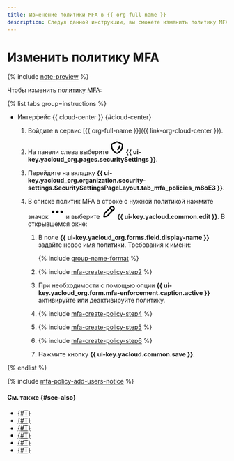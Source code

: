 ```yaml
---
title: Изменение политики MFA в {{ org-full-name }}
description: Следуя данной инструкции, вы сможете изменить политику MFA в {{ org-full-name }}.
---
```


# Изменить политику MFA

{% include [note-preview](../../../_includes/note-preview.md) %}

Чтобы изменить [политику MFA](../../concepts/mfa.md#mfa-policies):

{% list tabs group=instructions %}

- Интерфейс {{ cloud-center }} {#cloud-center}

  1. Войдите в сервис [{{ org-full-name }}]({{ link-org-cloud-center }}).
  1. На панели слева выберите ![shield](../../../_assets/console-icons/shield.svg) **{{ ui-key.yacloud_org.pages.securitySettings }}**.
  1. Перейдите на вкладку **{{ ui-key.yacloud_org.organization.security-settings.SecuritySettingsPageLayout.tab_mfa_policies_m8oE3 }}**.
  1. В списке политик MFA в строке с нужной политикой нажмите значок ![ellipsis](../../../_assets/console-icons/ellipsis.svg) и выберите ![pencil](../../../_assets/console-icons/pencil.svg) **{{ ui-key.yacloud.common.edit }}**. В открывшемся окне:

      1. В поле **{{ ui-key.yacloud_org.forms.field.display-name }}** задайте новое имя политики. Требования к имени:

          {% include [group-name-format](../../../_includes/organization/group-name-format.md) %}
      1. {% include [mfa-create-policy-step2](../../../_includes/organization/mfa-create-policy-step2.md) %}
      1. При необходимости с помощью опции **{{ ui-key.yacloud_org.form.mfa-enforcement.caption.active }}** активируйте или деактивируйте политику.
      1. {% include [mfa-create-policy-step4](../../../_includes/organization/mfa-create-policy-step4.md) %}
      1. {% include [mfa-create-policy-step5](../../../_includes/organization/mfa-create-policy-step5.md) %}
      1. {% include [mfa-create-policy-step6](../../../_includes/organization/mfa-create-policy-step6.md) %}
      1. Нажмите кнопку **{{ ui-key.yacloud.common.save }}**.

{% endlist %}

{% include [mfa-policy-add-users-notice](../../../_includes/organization/mfa-policy-add-users-notice.md) %}

#### См. также {#see-also}

* [{#T}](./create-policy.md)
* [{#T}](./add-users.md)
* [{#T}](./deactivate-reactivate-policy.md)
* [{#T}](./delete-policy.md)
* [{#T}](./manage-verification.md)
* [{#T}](../../concepts/mfa.md)